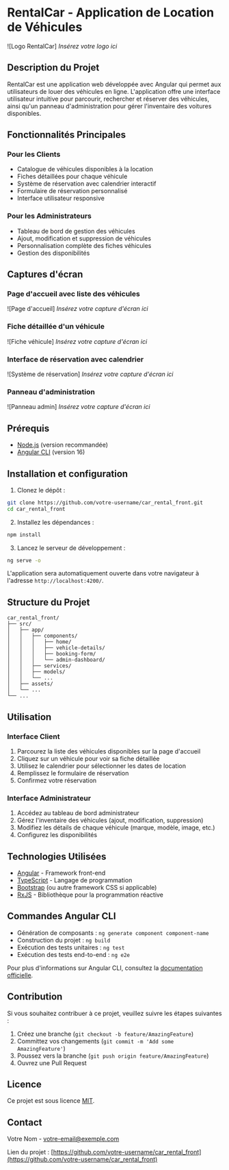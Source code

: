# RentalCar - Application de Location de Véhicules

![Logo RentalCar]
*Insérez votre logo ici*

## Description du Projet

RentalCar est une application web développée avec Angular qui permet aux utilisateurs de louer des véhicules en ligne. L'application offre une interface utilisateur intuitive pour parcourir, rechercher et réserver des véhicules, ainsi qu'un panneau d'administration pour gérer l'inventaire des voitures disponibles.

## Fonctionnalités Principales

### Pour les Clients
- Catalogue de véhicules disponibles à la location
- Fiches détaillées pour chaque véhicule
- Système de réservation avec calendrier interactif
- Formulaire de réservation personnalisé
- Interface utilisateur responsive

### Pour les Administrateurs
- Tableau de bord de gestion des véhicules
- Ajout, modification et suppression de véhicules
- Personnalisation complète des fiches véhicules
- Gestion des disponibilités

## Captures d'écran

### Page d'accueil avec liste des véhicules
![Page d'accueil]
*Insérez votre capture d'écran ici*

### Fiche détaillée d'un véhicule
![Fiche véhicule]
*Insérez votre capture d'écran ici*

### Interface de réservation avec calendrier
![Système de réservation]
*Insérez votre capture d'écran ici*

### Panneau d'administration
![Panneau admin]
*Insérez votre capture d'écran ici*

## Prérequis

- [Node.js](https://nodejs.org/) (version recommandée)
- [Angular CLI](https://github.com/angular/angular-cli) (version 16)

## Installation et configuration

1. Clonez le dépôt :
```bash
git clone https://github.com/votre-username/car_rental_front.git
cd car_rental_front
```

2. Installez les dépendances :
```bash
npm install
```

3. Lancez le serveur de développement :
```bash
ng serve -o
```

L'application sera automatiquement ouverte dans votre navigateur à l'adresse `http://localhost:4200/`.

## Structure du Projet

```
car_rental_front/
├── src/
│   ├── app/
│   │   ├── components/
│   │   │   ├── home/
│   │   │   ├── vehicle-details/
│   │   │   ├── booking-form/
│   │   │   └── admin-dashboard/
│   │   ├── services/
│   │   ├── models/
│   │   └── ...
│   ├── assets/
│   └── ...
└── ...
```

## Utilisation

### Interface Client

1. Parcourez la liste des véhicules disponibles sur la page d'accueil
2. Cliquez sur un véhicule pour voir sa fiche détaillée
3. Utilisez le calendrier pour sélectionner les dates de location
4. Remplissez le formulaire de réservation
5. Confirmez votre réservation

### Interface Administrateur

1. Accédez au tableau de bord administrateur
2. Gérez l'inventaire des véhicules (ajout, modification, suppression)
3. Modifiez les détails de chaque véhicule (marque, modèle, image, etc.)
4. Configurez les disponibilités

## Technologies Utilisées

- [Angular](https://angular.io/) - Framework front-end
- [TypeScript](https://www.typescriptlang.org/) - Langage de programmation
- [Bootstrap](https://getbootstrap.com/) (ou autre framework CSS si applicable)
- [RxJS](https://rxjs.dev/) - Bibliothèque pour la programmation réactive

## Commandes Angular CLI

- Génération de composants : `ng generate component component-name`
- Construction du projet : `ng build`
- Exécution des tests unitaires : `ng test`
- Exécution des tests end-to-end : `ng e2e`

Pour plus d'informations sur Angular CLI, consultez la [documentation officielle](https://angular.io/cli).

## Contribution

Si vous souhaitez contribuer à ce projet, veuillez suivre les étapes suivantes :

1. Créez une branche (`git checkout -b feature/AmazingFeature`)
2. Committez vos changements (`git commit -m 'Add some AmazingFeature'`)
3. Poussez vers la branche (`git push origin feature/AmazingFeature`)
4. Ouvrez une Pull Request

## Licence

Ce projet est sous licence [MIT](https://opensource.org/licenses/MIT).

## Contact

Votre Nom - [votre-email@exemple.com](mailto:votre-email@exemple.com)

Lien du projet : [https://github.com/votre-username/car_rental_front](https://github.com/votre-username/car_rental_front)
